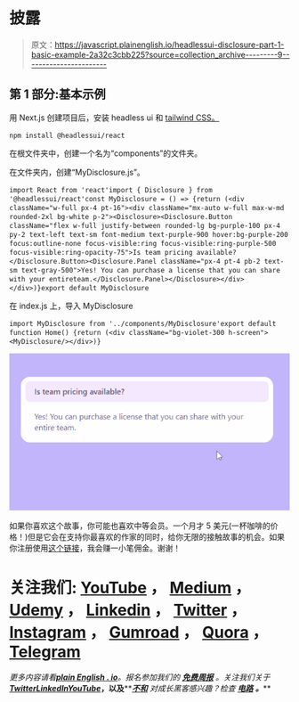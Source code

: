 # 披露

> 原文：<https://javascript.plainenglish.io/headlessui-disclosure-part-1-basic-example-2a32c3cbb225?source=collection_archive---------9----------------------->

## 第 1 部分:基本示例

用 Next.js 创建项目后，安装 headless ui 和 [tailwind CSS。](https://tailwindcss.com/docs/guides/nextjs)

```
npm install @headlessui/react
```

在根文件夹中，创建一个名为“components”的文件夹。

在文件夹内，创建“MyDisclosure.js”。

```
import React from 'react'import { Disclosure } from '@headlessui/react'const MyDisclosure = () => {return (<div className="w-full px-4 pt-16"><div className="mx-auto w-full max-w-md rounded-2xl bg-white p-2"><Disclosure><Disclosure.Button className="flex w-full justify-between rounded-lg bg-purple-100 px-4 py-2 text-left text-sm font-medium text-purple-900 hover:bg-purple-200 focus:outline-none focus-visible:ring focus-visible:ring-purple-500 focus-visible:ring-opacity-75">Is team pricing available?</Disclosure.Button><Disclosure.Panel className="px-4 pt-4 pb-2 text-sm text-gray-500">Yes! You can purchase a license that you can share with your entireteam.</Disclosure.Panel></Disclosure></div></div>)}export default MyDisclosure
```

在 index.js 上，导入 MyDisclosure

```
import MyDisclosure from '../components/MyDisclosure'export default function Home() {return (<div className="bg-violet-300 h-screen"><MyDisclosure/></div>)}
```

![](img/df9d547d83572ab05739e5a5a415c3f3.png)

如果你喜欢这个故事，你可能也喜欢中等会员。一个月才 5 美元(一杯咖啡的价格！)但是它会在支持你最喜欢的作家的同时，给你无限的接触故事的机会。如果你注册使用[这个链接](https://ckmobile.medium.com/membership)，我会赚一小笔佣金。谢谢！

# 关注我们: [YouTube](https://www.youtube.com/channel/UCu4-4FnutvSHVo9WHvq80Ww?sub_confirmation=1) ， [Medium](https://ckmobile.medium.com/) ， [Udemy](https://www.udemy.com/user/cyruschan2/) ， [Linkedin](https://www.linkedin.com/company/ckmobi/) ， [Twitter](https://twitter.com/ckmobilejavasc1) ， [Instagram](https://www.instagram.com/ckmobile8050) ， [Gumroad](https://app.gumroad.com/ckmobile) ， [Quora](https://ckmobile.quora.com/) ， [Telegram](https://t.me/ckmobi)

*更多内容请看*[***plain English . io***](https://plainenglish.io/)*。报名参加我们的* [***免费周报***](http://newsletter.plainenglish.io/) *。关注我们关于*[***Twitter***](https://twitter.com/inPlainEngHQ)[***LinkedIn***](https://www.linkedin.com/company/inplainenglish/)*[***YouTube***](https://www.youtube.com/channel/UCtipWUghju290NWcn8jhyAw)***，以及****[***不和***](https://discord.gg/GtDtUAvyhW) *对成长黑客感兴趣？检查* [***电路***](https://circuit.ooo/) ***。*****